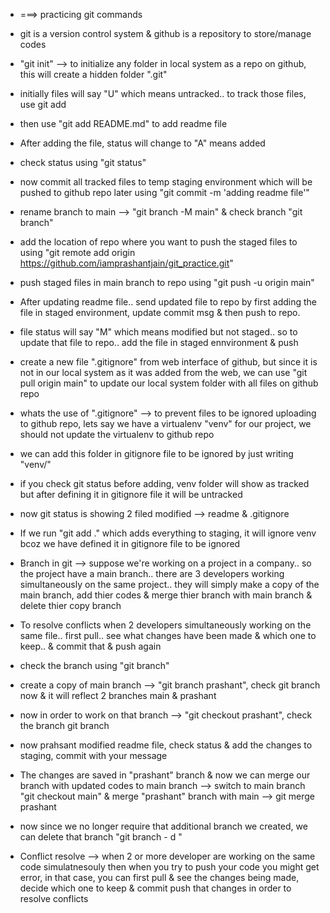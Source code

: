 - ===> practicing git commands

- git is a version control system & github is a repository to store/manage codes
- "git init" --> to initialize any folder in local system as a repo on github, this will create a hidden folder ".git"
- initially files will say "U" which means untracked.. to track those files, use git add
- then use "git add README.md" to add readme file
- After adding the file, status will change to "A" means added
- check status using "git status"
- now commit all tracked files to temp staging environment which will be pushed to github repo later using "git commit -m 'adding readme file'"
- rename branch to main --> "git branch -M main" & check branch "git branch"
- add the location of repo where you want to push the staged files to using "git remote add origin https://github.com/iamprashantjain/git_practice.git"
- push staged files in main branch to repo using "git push -u origin main"
- After updating readme file.. send updated file to repo by first adding the file in staged environment, update commit msg & then push to repo.
- file status will say "M" which means modified but not staged.. so to update that file to repo.. add the file in staged ennvironment & push
- create a new file ".gitignore" from web interface of github, but since it is not in our local system as it was added from the web, we can use "git pull origin main" to update our local system folder with all files on github repo
- whats the use of ".gitignore" --> to prevent files to be ignored uploading to github repo, lets say we have a virtualenv "venv" for our project, we should not update the virtualenv to github repo
- we can add this folder in gitignore file to be ignored by just writing "venv/"
- if you check git status before adding, venv folder will show as tracked but after defining it in gitignore file it will be untracked
- now git status is showing 2 filed modified --> readme & .gitignore
- If we run "git add ." which adds everything to staging, it will ignore venv bcoz we have defined it in gitignore file to be ignored

- Branch in git --> suppose we're working on a project in a company.. so the project have a main branch.. there are 3 developers working simultaneously on the same project.. they will simply make a copy of the main branch, add thier codes & merge thier branch with main branch & delete thier copy branch
- To resolve conflicts when 2 developers simultaneously working on the same file.. first pull.. see what changes have been made & which one to keep.. & commit that & push again

- check the branch using "git branch"
- create a copy of main branch --> "git branch prashant", check git branch now & it will reflect 2 branches main & prashant
- now in order to work on that branch --> "git checkout prashant", check the branch git branch
- now prahsant modified readme file, check status & add the changes to staging, commit with your message
- The changes are saved in "prashant" branch & now we can merge our branch with updated codes to main branch --> switch to main branch "git checkout main" & merge "prashant" branch with main --> git merge prashant
- now since we no longer require that additional branch we created, we can delete that branch "git branch - d <branch name>"
- Conflict resolve --> when 2 or more developer are working on the same code simulatnesouly then when you try to push your code you might get error, in that case, you can first pull & see the changes being made, decide which one to keep & commit push that changes in order to resolve conflicts
